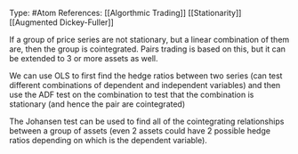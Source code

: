 Type: #Atom 
References: [[Algorthmic Trading]] [[Stationarity]] [[Augmented Dickey-Fuller]]

If a group of price series are not stationary, but a linear combination of them are, then the group is cointegrated. Pairs trading is based on this, but it can be extended to 3 or more assets as well. 

We can use OLS to first find the hedge ratios between two series (can test different combinations of dependent and independent variables) and then use the ADF test on the combination to test that the combination is stationary (and hence the pair are cointegrated)

The Johansen test can be used to find all of the cointegrating relationships between a group of assets (even 2 assets could have 2 possible hedge ratios depending on which is the dependent variable). 
